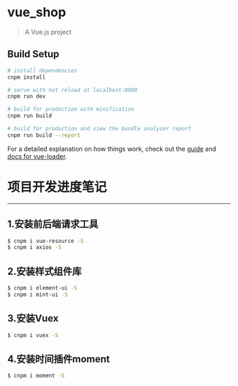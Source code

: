 # vue_shop

> A Vue.js project

## Build Setup

``` bash
# install dependencies
cnpm install

# serve with hot reload at localhost:8080
cnpm run dev

# build for production with minification
cnpm run build

# build for production and view the bundle analyzer report
cnpm run build --report
```

For a detailed explanation on how things work, check out the [guide](http://vuejs-templates.github.io/webpack/) and [docs for vue-loader](http://vuejs.github.io/vue-loader).

# 项目开发进度笔记 
-----
## 1.安装前后端请求工具
```bash
$ cnpm i vue-resource -S
$ cnpm i axios -S
``` 
## 2.安装样式组件库
```bash
$ cnpm i element-ui -S
$ cnpm i mint-ui -S
```
## 3.安装Vuex
```bash
$ cnpm i vuex -S
```
## 4.安装时间插件moment
```bash
$ cnpm i moment -S
```
